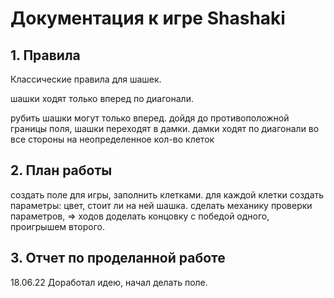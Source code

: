 # Документация к игре Shashaki


## 1. Правила
Классические правила для шашек.  

шашки ходят только вперед по диагонали.  

рубить шашки могут только вперед.
дойдя до противоположной границы поля, шашки переходят в дамки.
дамки ходят по диагонали во все стороны на неопределенное кол-во клеток



## 2. План работы
создать поле для игры, заполнить клетками.
для каждой клетки создать параметры: цвет, стоит ли на ней шашка.
сделать механику проверки параметров, => ходов
доделать концовку с победой одного, проигрышем второго.

## 3. Отчет по проделанной работе
18.06.22 Доработал идею, начал делать поле.
